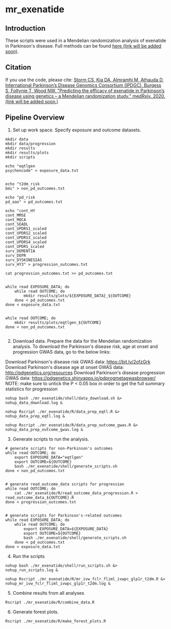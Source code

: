 # mr_exenatide



## Introduction
These scripts were used in a Mendelian randomization analysis of exenatide in Parkinson's disease. Full methods can be found [here (link will be added soon)]().

## Citation
If you use the code, please cite: [Storm CS, Kia DA, Almramhi M, Athauda D, International Parkinson’s Disease Genomics Consortium (IPDGC), Burgess S, Foltynie T, Wood NW. "Predicting the efficacy of exenatide in Parkinson’s disease using genetics – a Mendelian randomization study." medRxiv. 2020. (link will be added soon.)]()




## Pipeline Overview



1. Set up work space. Specify exposure and outcome datasets.

```mkdir data
mkdir data
mkdir data/progression
mkdir results
mkdir results/plots
mkdir scripts

echo "eqtlgen
psychencode" > exposure_data.txt


echo "t2dm_risk
bmi" > non_pd_outcomes.txt

echo "pd_risk
pd_aao" > pd_outcomes.txt

echo "cont_HY
cont_MMSE
cont_MOCA
cont_SEADL
cont_UPDRS1_scaled
cont_UPDRS2_scaled
cont_UPDRS3_scaled
cont_UPDRS4_scaled
cont_UPDRS_scaled
surv_DEMENTIA
surv_DEPR
surv_DYSKINESIAS
surv_HY3" > progression_outcomes.txt

cat progression_outcomes.txt >> pd_outcomes.txt


while read EXPOSURE_DATA; do
    while read OUTCOME; do
        mkdir results/plots/${EXPOSURE_DATA}_${OUTCOME}
    done < pd_outcomes.txt
done < exposure_data.txt


while read OUTCOME; do
    mkdir results/plots/eqtlgen_${OUTCOME}
done < non_pd_outcomes.txt


```


2. Download data. Prepare the data for the Mendelian randomization analysis.
To download the Parkinson's disease risk, age at onset and progression GWAS data, go to the below links:

Download Parkinson's disease risk GWAS data: https://bit.ly/2ofzGrk
Download Parkinson's disease age at onset GWAS data: http://pdgenetics.org/resources
Download Parkinson's disease progression GWAS data: https://pdgenetics.shinyapps.io/pdprogmetagwasbrowser/
NOTE: make sure to untick the P < 0.05 box in order to get the full summary statistics for progression

```
nohup bash ./mr_exenatide/shell/data_download.sh &> nohup_data_download.log &

nohup Rscript ./mr_exenatide/R/data_prep_eqtl.R &> nohup_data_prep_eqtl.log &

nohup Rscript ./mr_exenatide/R/data_prep_outcome_gwas.R &> nohup_data_prep_outcome_gwas.log &

```

3. Generate scripts to run the analysis.

```
# generate scripts for non-Parkinson's outcomes
while read OUTCOME; do
    export EXPOSURE_DATA="eqtlgen"
    export OUTCOME=${OUTCOME}
    bash ./mr_exenatide/shell/generate_scripts.sh
done < non_pd_outcomes.txt


# generate read_outcome_data scripts for progression
while read OUTCOME; do
    cat ./mr_exenatide/R/read_outcome_data_progression.R > read_outcome_data_${OUTCOME}.R
done < progression_outcomes.txt


# generate scripts for Parkinson's-related outcomes
while read EXPOSURE_DATA; do
    while read OUTCOME; do
        export EXPOSURE_DATA=${EXPOSURE_DATA}
        export OUTCOME=${OUTCOME}
        bash ./mr_exenatide/shell/generate_scripts.sh
    done < pd_outcomes.txt
done < exposure_data.txt

```

4. Run the scripts
```
nohup bash ./mr_exenatide/shell/run_scripts.sh &> nohup_run_scripts.log &

nohup Rscript ./mr_exenatide/R/mr_ivw_fclr_fliml_ivwpc_glp1r_t2dm.R &> nohup_mr_ivw_fclr_fliml_ivwpc_glp1r_t2dm.log &

```

5. Combine results from all analyses
```
Rscript ./mr_exenatide/R/combine_data.R
```

6. Generate forest plots.
```
Rscript ./mr_exenatide/R/make_forest_plots.R
```
